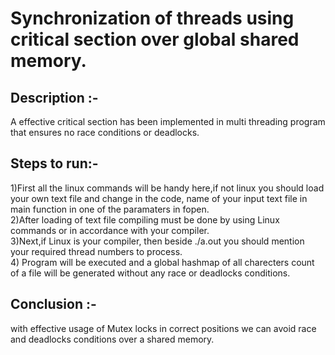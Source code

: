 # Synchronization of threads using critical section over global shared memory.
## Description :- 
A effective critical section has been implemented in multi threading program that ensures no race conditions or deadlocks. <br />

## Steps to run:- <br />
  1)First all the linux commands will be handy here,if not linux you should load your own text file and change in the code, name of your input text file in main function   in one of the paramaters in fopen. <br />
  2)After loading of text file compiling must be done by using Linux commands or in accordance with your compiler. <br />
  3)Next,if Linux is your compiler, then beside ./a.out you should mention your required thread numbers to process. <br />
  4) Program will be executed and a global hashmap of all charecters count of a file will be generated without any race or deadlocks conditions. <br />
  
  ## Conclusion :- 
  with effective usage of Mutex locks in correct positions we can avoid race and deadlocks conditions over a shared memory.
